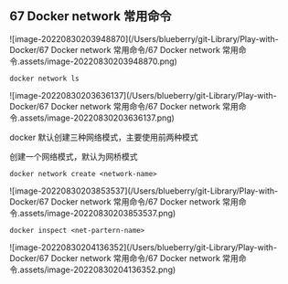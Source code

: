 ## 67 Docker network 常用命令

![image-20220830203948870](/Users/blueberry/git-Library/Play-with-Docker/67 Docker network 常用命令/67 Docker network 常用命令.assets/image-20220830203948870.png)



`docker network ls`

![image-20220830203636137](/Users/blueberry/git-Library/Play-with-Docker/67 Docker network 常用命令/67 Docker network 常用命令.assets/image-20220830203636137.png)

docker 默认创建三种网络模式，主要使用前两种模式

创建一个网络模式，默认为网桥模式

`docker network create <network-name>`

![image-20220830203853537](/Users/blueberry/git-Library/Play-with-Docker/67 Docker network 常用命令/67 Docker network 常用命令.assets/image-20220830203853537.png)

`docker inspect <net-partern-name>`

![image-20220830204136352](/Users/blueberry/git-Library/Play-with-Docker/67 Docker network 常用命令/67 Docker network 常用命令.assets/image-20220830204136352.png)





 








